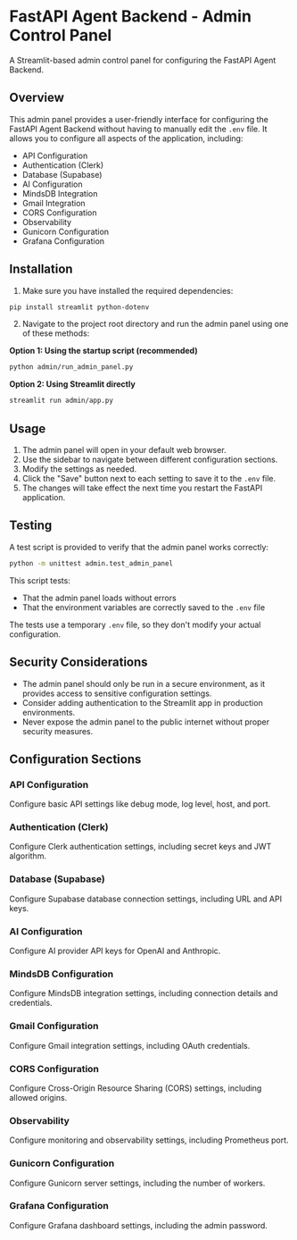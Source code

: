 # FastAPI Agent Backend - Admin Control Panel

A Streamlit-based admin control panel for configuring the FastAPI Agent Backend.

## Overview

This admin panel provides a user-friendly interface for configuring the FastAPI Agent Backend without having to manually edit the `.env` file. It allows you to configure all aspects of the application, including:

- API Configuration
- Authentication (Clerk)
- Database (Supabase)
- AI Configuration
- MindsDB Integration
- Gmail Integration
- CORS Configuration
- Observability
- Gunicorn Configuration
- Grafana Configuration

## Installation

1. Make sure you have installed the required dependencies:

```bash
pip install streamlit python-dotenv
```

2. Navigate to the project root directory and run the admin panel using one of these methods:

**Option 1: Using the startup script (recommended)**
```bash
python admin/run_admin_panel.py
```

**Option 2: Using Streamlit directly**
```bash
streamlit run admin/app.py
```

## Usage

1. The admin panel will open in your default web browser.
2. Use the sidebar to navigate between different configuration sections.
3. Modify the settings as needed.
4. Click the "Save" button next to each setting to save it to the `.env` file.
5. The changes will take effect the next time you restart the FastAPI application.

## Testing

A test script is provided to verify that the admin panel works correctly:

```bash
python -m unittest admin.test_admin_panel
```

This script tests:
- That the admin panel loads without errors
- That the environment variables are correctly saved to the `.env` file

The tests use a temporary `.env` file, so they don't modify your actual configuration.

## Security Considerations

- The admin panel should only be run in a secure environment, as it provides access to sensitive configuration settings.
- Consider adding authentication to the Streamlit app in production environments.
- Never expose the admin panel to the public internet without proper security measures.

## Configuration Sections

### API Configuration
Configure basic API settings like debug mode, log level, host, and port.

### Authentication (Clerk)
Configure Clerk authentication settings, including secret keys and JWT algorithm.

### Database (Supabase)
Configure Supabase database connection settings, including URL and API keys.

### AI Configuration
Configure AI provider API keys for OpenAI and Anthropic.

### MindsDB Configuration
Configure MindsDB integration settings, including connection details and credentials.

### Gmail Configuration
Configure Gmail integration settings, including OAuth credentials.

### CORS Configuration
Configure Cross-Origin Resource Sharing (CORS) settings, including allowed origins.

### Observability
Configure monitoring and observability settings, including Prometheus port.

### Gunicorn Configuration
Configure Gunicorn server settings, including the number of workers.

### Grafana Configuration
Configure Grafana dashboard settings, including the admin password.
